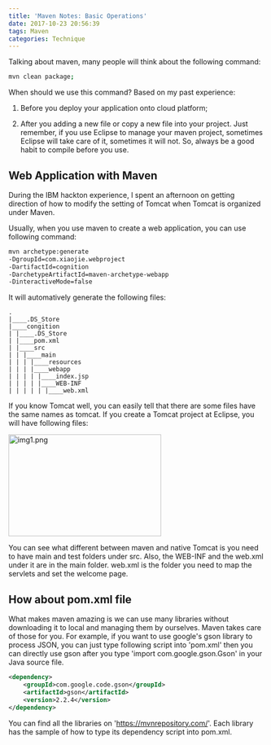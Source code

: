 ```yaml
---
title: 'Maven Notes: Basic Operations'
date: 2017-10-23 20:56:39
tags: Maven
categories: Technique
---
```


Talking about maven, many people will think about the following command:

```bash
mvn clean package;
```

When should we use this command? Based on my past experience: 

1) Before you deploy your application onto cloud platform;

2) After you adding a new file or copy a new file into your project. Just remember, if you use Eclipse to manage your maven project, sometimes Eclipse will take care of it, sometimes it will not. So, always be a good habit to compile before you use.

Web Application with Maven
----

During the IBM hackton experience, I spent an afternoon on getting direction of how to modify the setting of Tomcat when Tomcat is organized under Maven. 


Usually, when you use maven to create a web application, you can use following command: 

```bash
mvn archetype:generate 
-DgroupId=com.xiaojie.webproject
-DartifactId=cognition
-DarchetypeArtifactId=maven-archetype-webapp 
-DinteractiveMode=false
```

It will automatively generate the following files:

```
.
|____.DS_Store
|____congition
| |____.DS_Store
| |____pom.xml
| |____src
| | |____main
| | | |____resources
| | | |____webapp
| | | | |____index.jsp
| | | | |____WEB-INF
| | | | | |____web.xml
```

If you know Tomcat well, you can easily tell that there are some files have the same names as tomcat. If you create a Tomcat project at Eclipse, you will have following files: 

<img src="img1.png" width = "300" height = "200" alt="img1.png" align=center />

You can see what different between maven and native Tomcat is you need to have main and test folders under src. Also, the WEB-INF and the web.xml under it are in the main folder. web.xml is the folder you need to map the servlets and set the welcome page. 

How about pom.xml file
----

What makes maven amazing is we can use many libraries without downloading it to local and managing them by ourselves. Maven takes care of those for you. For example, if you want to use google's gson library to process JSON, you can just type following script into 'pom.xml' then you can directly use gson after you type 'import com.google.gson.Gson' in your Java source file. 

```XML
<dependency>
    <groupId>com.google.code.gson</groupId>
    <artifactId>gson</artifactId>
    <version>2.2.4</version>
</dependency>
```

You can find all the libraries on 'https://mvnrepository.com/'. Each library has the sample of how to type its dependency script into pom.xml. 



